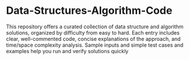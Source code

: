 # Data-Structures-Algorithm-Code
This repository offers a curated collection of data structure and algorithm solutions, organized by difficulty from easy to hard. Each entry includes clear, well-commented code, concise explanations of the approach, and time/space complexity analysis. Sample inputs and simple test cases and examples help you run and verify solutions quickly
